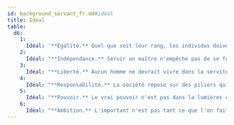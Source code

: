 ```yaml
---
id: background_servant_fr.md#idéal
title: Idéal
table:
  d6:
    1:
      Idéal: '**Égalité.** Quel que soit leur rang, les individus doivent être bien traités.'
    2:
      Idéal: "**Indépendance.** Servir un maître n'empêche pas de se forger ses propres opinions."
    3:
      Idéal: "**Liberté.** Aucun homme ne devrait vivre dans la servitude d'un autre sous prétexte de sa naissance."
    4:
      Idéal: "**Responsabilité.** La société repose sur des piliers qui, s'ils peuvent paraître injustes, sont indispensables à la bonne marche du monde."
    5:
      Idéal: "**Pouvoir.** Le vrai pouvoir n'est pas dans la lumières et les parures. Il est dans l'ombre des alcôves."
    6:
      Idéal: "**Ambition.** L'important n'est pas tant ce que l'on fait que ce que l'on ambitionne de faire."
---
```


